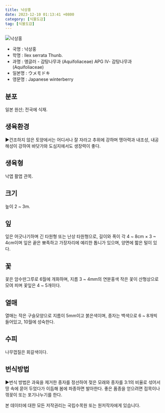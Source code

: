 ```yaml
---
title: 낙상홍
date: 2023-12-10 01:13:41 +0800
category: [식물도감]
tag: [식물도감]
---
```




![낙상홍](/fileUpload/plants/basic/Aquifoliaceae/Ilex/16700/16700_13_th2.JPG)
- 국명 : 낙상홍
- 학명 : Ilex serrata Thunb.
- 과명 : 앵글러 - 감탕나무과 (Aquifoliaceae) APG Ⅳ- 감탕나무과 (Aquifoliaceae)
- 일본명 : ウメモドキ
- 영문명 : Japanese winterberry


## 분포
일본 원산; 전국에 식재.
## 생육환경
▶건조하지 않은 토양에서는 어디서나 잘 자라고 추위에 강하며 맹아력과 내조성, 내공해성이 강하여 바닷가와 도심지에서도 생장력이 좋다.
## 생육형
낙엽 활엽 관목. 
## 크기
높이 2 ~ 3m.
## 잎
잎은 어긋나기하며 긴 타원형 또는 난상 타원형으로, 길이와 폭이 각 4 ~ 8cm × 3 ~ 4cm이며 잎은 끝은 뾰족하고 가장자리에 예리한 톱니가 있으며, 양면에 짧은 털이 있다.
## 꽃
꽃은 암수딴그루로 6월에 개화하며, 지름 3 ~ 4mm의 연분홍색 작은 꽃이 산형상으로 모여 피며 꽃잎은 4 ~ 5개이다.
## 열매
열매는 작은 구슬모양으로 지름이 5mm이고 붉은색이며, 종자는 백색으로 6 ~ 8개씩 들어있고, 10월에 성숙한다.
## 수피
나무껍질은 회갈색이다.
## 번식방법
▶번식 방법은 과육을 제거한 종자를 정선하여 젖은 모래와 종자를 3:1의 비율로 섞어서 땅 속에 묻어 두었다가 이듬해 봄에 파종하면 발아한다. 좋은 품종을 얻으려면 접목이나 꺾꽂이 또는 포기나누기를 한다.






본 데이터에 대한 모든 저작권리는 국립수목원 또는 원저작자에게 있습니다.
